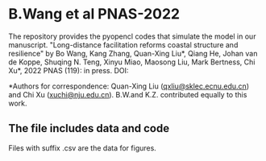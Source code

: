 # B.Wang et al PNAS-2022

The repository provides the pyopencl codes that simulate the model in our manuscript. "Long-distance facilitation reforms coastal structure and resilience" by Bo Wang, Kang Zhang, Quan-Xing Liu*, Qiang He, Johan van de Koppe, Shuqing N. Teng, Xinyu Miao, Maosong Liu, Mark Bertness, Chi Xu*, 2022 PNAS (119): in press. DOI: 

*Authors for correspondence: Quan-Xing Liu (qxliu@sklec.ecnu.edu.cn) and Chi Xu (xuchi@nju.edu.cn).
B.W.and K.Z. contributed equally to this work.

## The file includes data and code
Files with suffix .csv are the data for figures. 
